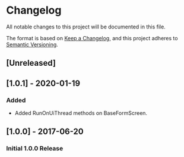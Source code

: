 ﻿# Changelog

All notable changes to this project will be documented in this file.

The format is based on [Keep a Changelog](https://keepachangelog.com/en/1.0.0/),
and this project adheres to [Semantic Versioning](https://semver.org/spec/v2.0.0.html).

## [Unreleased]

## [1.0.1] - 2020-01-19

### Added

- Added RunOnUiThread methods on BaseFormScreen.

## [1.0.0] - 2017-06-20

### Initial 1.0.0 Release


